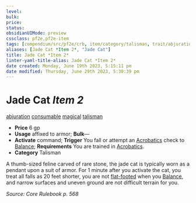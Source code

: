 ```yaml
---
level:
bulk:
price:
status:
obsidianUIMode: preview
cssclass: pf2e,pf2e-item
tags: [compendium/src/pf2e/crb, item/category/talisman, trait/abjuration, trait/consumable, trait/magical, trait/talisman]
aliases: [Jade Cat *Item 2*, "Jade Cat"]
title: Jade Cat *Item 2*
linter-yaml-title-alias: Jade Cat *Item 2*
date created: Monday, June 19th 2023, 5:15:11 pm
date modified: Thursday, June 29th 2023, 5:30:39 pm
---
```


# Jade Cat *Item 2*

[abjuration](rules/traits/abjuration.md) [consumable](rules/traits/consumable.md) [magical](rules/traits/magical.md) [talisman](rules/traits/talisman.md)  

- **Price** 6 gp
- **Usage** affixed to armor; **Bulk**—
- **Activate** command; **Trigger** You fall or attempt an [Acrobatics](compendium/skills.md#Acrobatics) check to [Balance](rules/actions/balance.md); **Requirements** You are trained in [Acrobatics](compendium/skills.md#Acrobatics).
- **Category** Talisman

A thumb-sized feline carved of rare stone, the jade cat is typically worn as a pendant upon a suit of armor. For 1 minute after you activate the cat, you treat all falls as 20 feet shorter, you are not [flat-footed](rules/conditions.md#Flat-footed) when you [Balance](rules/actions/balance.md), and narrow surfaces and uneven ground are not difficult terrain for you.

*Source: Core Rulebook p. 568*
